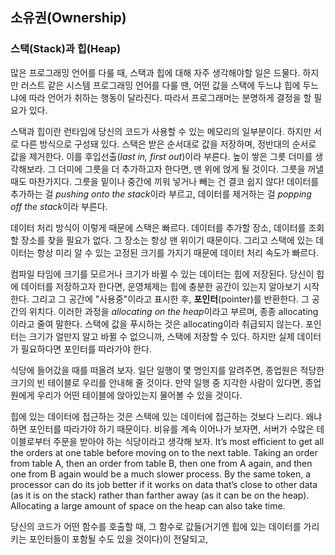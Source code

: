 ## 소유권(Ownership)

### 스택(Stack)과 힙(Heap)

많은 프로그래밍 언어를 다룰 때, 스택과 힙에 대해 자주 생각해야할 일은 드물다. 하지만 러스트 같은 시스템 프로그래밍 언어를 다룰 땐, 어떤 값을 스택에 두느냐 힙에 두느냐에 따라 언어가 취하는 행동이 달라진다. 따라서 프로그래머는 분명하게 결정을 할 필요가 있다.

스택과 힙이란 런타임에 당신의 코드가 사용할 수 있는 메모리의 일부분이다. 하지만 서로 다른 방식으로 구성돼 있다. 스택은 받은 순서대로 값을 저장하며, 정반대의 순서로 값을 제거한다. 이를 후입선출(*last in, first out*)이라 부른다. 높이 쌓은 그릇 더미를 생각해보라. 그 더미에 그릇을 더 추가하고자 한다면, 맨 위에 얹게 될 것이다. 그릇을 꺼낼 때도 마찬가지다. 그릇을 밑이나 중간에 끼워 넣거나 빼는 건 결코 쉽지 않다! 데이터를 추가하는 걸 *pushing onto the stack*이라 부르고, 데이터를 제거하는 걸 *popping off the stack*이라 부른다.

데이터 처리 방식이 이렇게 때문에 스택은 빠르다. 데이터를 추가할 장소, 데이터를 조회할 장소를 찾을 필요가 없다. 그 장소는 항상 맨 위이기 때문이다. 그리고 스택에 있는 데이터는 항상 미리 알 수 있는 고정된 크기를 가지기 때문에 데이터 처리 속도가 빠르다.

컴파일 타임에 크기를 모르거나 크기가 바뀔 수 있는 데이터는 힙에 저장된다. 당신이 힙에 데이터를 저장하고자 한다면, 운영체제는 힙에 충분한 공간이 있는지 알아보기 시작한다. 그리고 그 공간에 "사용중"이라고 표시한 후, **포인터**(pointer)를 반환한다. 그 공간의 위치다. 이러한 과정을 *allocating on the heap*이라고 부르며, 종종 allocating이라고 줄여 말한다. 스택에 값을 푸시하는 것은 allocating이라 취급되지 않는다. 포인터는 크기가 얼만지 알고 바뀔 수 없으니까, 스택에 저장할 수 있다. 하지만 실제 데이터가 필요하다면 포인터를 따라가야 한다.

식당에 들어갔을 때를 떠올려 보자. 일단 일행이 몇 명인지를 알려주면, 종업원은 적당한 크기의 빈 테이블로 우리를 안내해 줄 것이다. 만약 일행 중 지각한 사람이 있다면, 종업원에게 우리가 어떤 테이블에 앉아있는지 물어볼 수 있을 것이다.

힙에 있는 데이터에 접근하는 것은 스택에 있는 데이터에 접근하는 것보다 느리다. 왜냐하면 포인터를 따라가야 하기 때문이다. 비유를 계속 이어나가 보자면,  서버가 수많은 테이블로부터 주문을 받아야 하는 식당이라고 생각해 보자. It’s most efficient to get all the orders at one table before moving on to the next table. Taking an order from table A, then an order from table B, then one from A again, and then one from B again would be a much slower process. By the same token, a processor can do its job better if it works on data that’s close to other data (as it is on the stack) rather than farther away (as it can be on the heap). Allocating a large amount of space on the heap can also take time.

당신의 코드가 어떤 함수를 호출할 때, 그 함수로 값들(거기엔 힙에 있는 데이터를 가리키는 포인터들이 포함될 수도 있을 것이다)이 전달되고, 